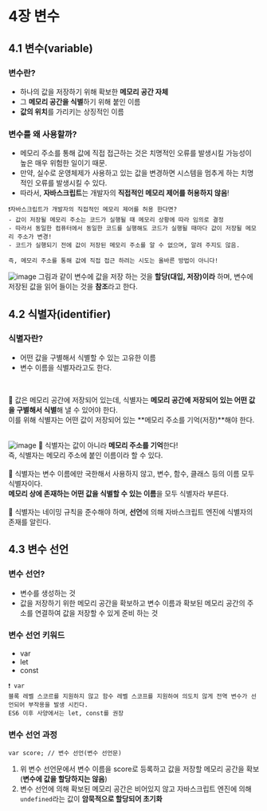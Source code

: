 # 4장 변수

## 4.1 변수(variable)
### 변수란?
- 하나의 값을 저장하기 위해 확보한 **메모리 공간 자체**
- 그 **메모리 공간을 식별**하기 위해 붙인 이름
- **값의 위치**를 가리키는 상징적인 이름

### 변수를 왜 사용할까?
- 메모리 주소를 통해 값에 직접 접근하는 것은 치명적인 오류를 발생시킬 가능성이 높은 매우 위험한 일이기 때문.
- 만약, 실수로 운영체제가 사용하고 있는 값을 변경하면 시스템을 멈추게 하는 치명적인 오류를 발생시킬 수 있다.
- 따라서, **자바스크립트**는 개발자의 **직접적인 메모리 제어를 허용하지 않음**!

```
❗️자바스크립트가 개발자의 직접적인 메모리 제어를 허용 한다면?
- 값이 저장될 메모리 주소는 코드가 실행될 때 메모리 상황에 따라 임의로 결정
- 따라서 동일한 컴퓨터에서 동일한 코드를 실행해도 코드가 실행될 때마다 값이 저장될 메모리 주소가 변경!
- 코드가 실행되기 전에 값이 저장된 메모리 주소를 알 수 없으며, 알려 주지도 않음.

즉, 메모리 주소를 통해 값에 직접 접근 하려는 시도는 올바른 방법이 아니다!
```

![image](https://github.com/user-attachments/assets/7d926719-08a0-443d-8273-a675f85fb886)
그림과 같이 변수에 값을 저장 하는 것을 **할당(대입, 저장)이라** 하며, 변수에 저장된 값을 읽어 들이는 것을 **참조**라고 한다.
<br/>

## 4.2 식별자(identifier)
### 식별자란?
- 어떤 값을 구별해서 식별할 수 있는 고유한 이름
- 변수 이름을 식별자라고도 한다.

<br/>

🚦 값은 메모리 공간에 저장되어 있는데, 식별자는 **메모리 공간에 저장되어 있는 어떤 값을 구별해서 식별**해 낼 수 있어야 한다. <br/>
이를 위해 식별자는 어떤 값이 저장되어 있는 **메모리 주소를 기억(저장)**해야 한다. <br/>
<br/>

![image](https://github.com/user-attachments/assets/cc9ea652-223b-4967-8a59-4792cdfb306d)
🚦 식별자는 값이 아니라 **메모리 주소를 기억**한다!<br/>
즉, 식별자는 메모리 주소에 붙인 이름이라 할 수 있다.
<br/>
<br/>
🚦 식별자는 변수 이름에만 국한해서 사용하지 않고, 변수, 함수, 클래스 등의 이름 모두 식별자이다.<br/>
**메모리 상에 존재하는 어떤 값을 식별할 수 있는 이름**을 모두 식별자라 부른다.<br/>
<br/>
🚦 식별자는 네이밍 규칙을 준수해야 하며, **선언**에 의해 자바스크립트 엔진에 식별자의 존재를 알린다.
<br/>
## 4.3 변수 선언
### 변수 선언?
- 변수를 생성하는 것
- 값을 저장하기 위한 메모리 공간을 확보하고 변수 이름과 확보된 메모리 공간의 주소를 연결하여 값을 저장할 수 있게 준비 하는 것

### 변수 선언 키워드
- var
- let
- const

```
❗️ var
블록 레벨 스코르를 지원하지 않고 함수 레벨 스코프를 지원하여 의도치 않게 전역 변수가 선언되어 부작용을 발생 시킨다.
ES6 이후 사양에서는 let, const를 권장
```

### 변수 선언 과정
```
var score; // 변수 선언(변수 선언문)
```
1. 위 변수 선언문에서 변수 이름을 score로 등록하고 값을 저장할 메모리 공간을 확보 (**변수에 값을 할당하지는 않음**)
2. 변수 선언에 의해 확보된 메모리 공간은 비어있지 않고 자바스크립트 엔진에 의해 `undefined`라는 값이 **암묵적으로 할당되어 초기화**


